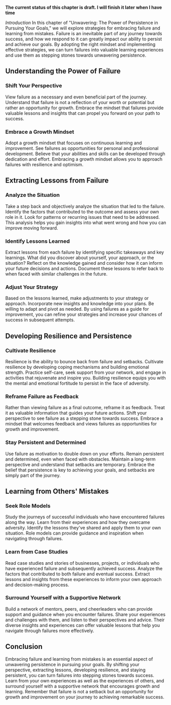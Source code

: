 **The current status of this chapter is draft. I will finish it later when I have time**

*Introduction* In this chapter of "Unwavering: The Power of Persistence in Pursuing Your Goals," we will explore strategies for embracing failure and learning from mistakes. Failure is an inevitable part of any journey towards success, and how we respond to it can greatly impact our ability to persist and achieve our goals. By adopting the right mindset and implementing effective strategies, we can turn failures into valuable learning experiences and use them as stepping stones towards unwavering persistence.

Understanding the Power of Failure
----------------------------------

### Shift Your Perspective

View failure as a necessary and even beneficial part of the journey. Understand that failure is not a reflection of your worth or potential but rather an opportunity for growth. Embrace the mindset that failures provide valuable lessons and insights that can propel you forward on your path to success.

### Embrace a Growth Mindset

Adopt a growth mindset that focuses on continuous learning and improvement. See failures as opportunities for personal and professional development. Believe that your abilities and skills can be developed through dedication and effort. Embracing a growth mindset allows you to approach failures with resilience and optimism.

Extracting Lessons from Failure
-------------------------------

### Analyze the Situation

Take a step back and objectively analyze the situation that led to the failure. Identify the factors that contributed to the outcome and assess your own role in it. Look for patterns or recurring issues that need to be addressed. This analysis helps you gain insights into what went wrong and how you can improve moving forward.

### Identify Lessons Learned

Extract lessons from each failure by identifying specific takeaways and key learnings. What did you discover about yourself, your approach, or the situation? Reflect on the knowledge gained and consider how it can inform your future decisions and actions. Document these lessons to refer back to when faced with similar challenges in the future.

### Adjust Your Strategy

Based on the lessons learned, make adjustments to your strategy or approach. Incorporate new insights and knowledge into your plans. Be willing to adapt and pivot as needed. By using failures as a guide for improvement, you can refine your strategies and increase your chances of success in subsequent attempts.

Developing Resilience and Persistence
-------------------------------------

### Cultivate Resilience

Resilience is the ability to bounce back from failure and setbacks. Cultivate resilience by developing coping mechanisms and building emotional strength. Practice self-care, seek support from your network, and engage in activities that rejuvenate and inspire you. Building resilience equips you with the mental and emotional fortitude to persist in the face of adversity.

### Reframe Failure as Feedback

Rather than viewing failure as a final outcome, reframe it as feedback. Treat it as valuable information that guides your future actions. Shift your perspective to see failure as a stepping stone towards success. Embrace a mindset that welcomes feedback and views failures as opportunities for growth and improvement.

### Stay Persistent and Determined

Use failure as motivation to double down on your efforts. Remain persistent and determined, even when faced with obstacles. Maintain a long-term perspective and understand that setbacks are temporary. Embrace the belief that persistence is key to achieving your goals, and setbacks are simply part of the journey.

Learning from Others' Mistakes
------------------------------

### Seek Role Models

Study the journeys of successful individuals who have encountered failures along the way. Learn from their experiences and how they overcame adversity. Identify the lessons they've shared and apply them to your own situation. Role models can provide guidance and inspiration when navigating through failures.

### Learn from Case Studies

Read case studies and stories of businesses, projects, or individuals who have experienced failure and subsequently achieved success. Analyze the factors that contributed to both failure and eventual success. Extract lessons and insights from these experiences to inform your own approach and decision-making process.

### Surround Yourself with a Supportive Network

Build a network of mentors, peers, and cheerleaders who can provide support and guidance when you encounter failures. Share your experiences and challenges with them, and listen to their perspectives and advice. Their diverse insights and experiences can offer valuable lessons that help you navigate through failures more effectively.

Conclusion
----------

Embracing failure and learning from mistakes is an essential aspect of unwavering persistence in pursuing your goals. By shifting your perspective, extracting lessons, developing resilience, and staying persistent, you can turn failures into stepping stones towards success. Learn from your own experiences as well as the experiences of others, and surround yourself with a supportive network that encourages growth and learning. Remember that failure is not a setback but an opportunity for growth and improvement on your journey to achieving remarkable success.
